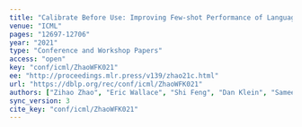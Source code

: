 ```yaml
---
title: "Calibrate Before Use: Improving Few-shot Performance of Language Models."
venue: "ICML"
pages: "12697-12706"
year: "2021"
type: "Conference and Workshop Papers"
access: "open"
key: "conf/icml/ZhaoWFK021"
ee: "http://proceedings.mlr.press/v139/zhao21c.html"
url: "https://dblp.org/rec/conf/icml/ZhaoWFK021"
authors: ["Zihao Zhao", "Eric Wallace", "Shi Feng", "Dan Klein", "Sameer Singh"]
sync_version: 3
cite_key: "conf/icml/ZhaoWFK021"
---
```

